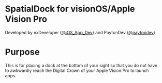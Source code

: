 # SpatialDock for visionOS/Apple Vision Pro
Developed by exDeveloper ([@iOS_App_Dev]([https://link-url-here.org](https://twitter.com/iOS_App_Dev))) and PaytonDev ([@paytondev](https://twitter.com/paytondev))

# Purpose
This is for placing a dock at the bottom of your sight so that you do not have to awkwardly reach the Digital Crown of your Apple Vision Pro to launch apps.
